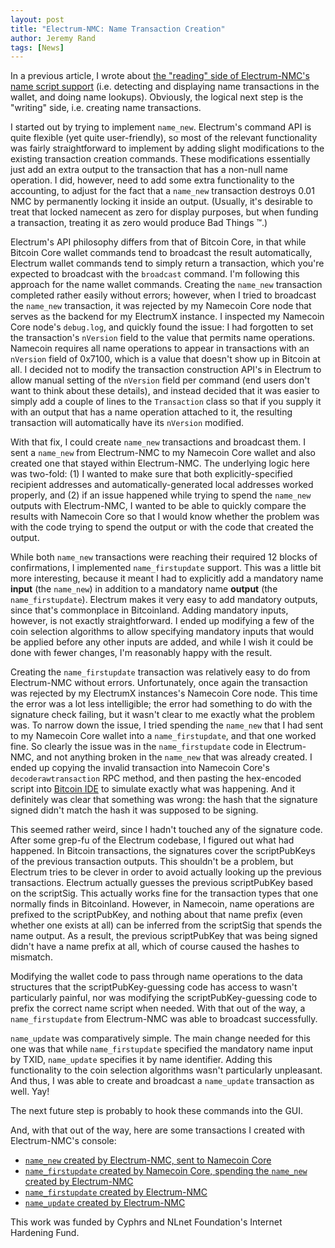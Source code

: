 ```yaml
---
layout: post
title: "Electrum-NMC: Name Transaction Creation"
author: Jeremy Rand
tags: [News]
---
```


In a previous article, I wrote about [the "reading" side of Electrum-NMC's name script support]({{site.baseurl}}2018/10/04/electrum-nmc-name-script-deserialization-round-2.html) (i.e. detecting and displaying name transactions in the wallet, and doing name lookups).  Obviously, the logical next step is the "writing" side, i.e. creating name transactions.

I started out by trying to implement `name_new`.  Electrum's command API is quite flexible (yet quite user-friendly), so most of the relevant functionality was fairly straightforward to implement by adding slight modifications to the existing transaction creation commands.  These modifications essentially just add an extra output to the transaction that has a non-null name operation.  I did, however, need to add some extra functionality to the accounting, to adjust for the fact that a `name_new` transaction destroys 0.01 NMC by permanently locking it inside an output.  (Usually, it's desirable to treat that locked namecent as zero for display purposes, but when funding a transaction, treating it as zero would produce Bad Things ™.)

Electrum's API philosophy differs from that of Bitcoin Core, in that while Bitcoin Core wallet commands tend to broadcast the result automatically, Electrum wallet commands tend to simply return a transaction, which you're expected to broadcast with the `broadcast` command.  I'm following this approach for the name wallet commands.  Creating the `name_new` transaction completed rather easily without errors; however, when I tried to broadcast the `name_new` transaction, it was rejected by my Namecoin Core node that serves as the backend for my ElectrumX instance.  I inspected my Namecoin Core node's `debug.log`, and quickly found the issue: I had forgotten to set the transaction's `nVersion` field to the value that permits name operations.  Namecoin requires all name operations to appear in transactions with an `nVersion` field of 0x7100, which is a value that doesn't show up in Bitcoin at all.  I decided not to modify the transaction construction API's in Electrum to allow manual setting of the `nVersion` field per command (end users don't want to think about these details), and instead decided that it was easier to simply add a couple of lines to the `Transaction` class so that if you supply it with an output that has a name operation attached to it, the resulting transaction will automatically have its `nVersion` modified.

With that fix, I could create `name_new` transactions and broadcast them.  I sent a `name_new` from Electrum-NMC to my Namecoin Core wallet and also created one that stayed within Electrum-NMC.  The underlying logic here was two-fold: (1) I wanted to make sure that both explicitly-specified recipient addresses and automatically-generated local addresses worked properly, and (2) if an issue happened while trying to spend the `name_new` outputs with Electrum-NMC, I wanted to be able to quickly compare the results with Namecoin Core so that I would know whether the problem was with the code trying to spend the output or with the code that created the output.

While both `name_new` transactions were reaching their required 12 blocks of confirmations, I implemented `name_firstupdate` support.  This was a little bit more interesting, because it meant I had to explicitly add a mandatory name **input** (the `name_new`) in addition to a mandatory name **output** (the `name_firstupdate`).  Electrum makes it very easy to add mandatory outputs, since that's commonplace in Bitcoinland.  Adding mandatory inputs, however, is not exactly straightforward.  I ended up modifying a few of the coin selection algorithms to allow specifying mandatory inputs that would be applied before any other inputs are added, and while I wish it could be done with fewer changes, I'm reasonably happy with the result.

Creating the `name_firstupdate` transaction was relatively easy to do from Electrum-NMC without errors.  Unfortunately, once again the transaction was rejected by my ElectrumX instances's Namecoin Core node.  This time the error was a lot less intelligible; the error had something to do with the signature check failing, but it wasn't clear to me exactly what the problem was.  To narrow down the issue, I tried spending the `name_new` that I had sent to my Namecoin Core wallet into a `name_firstupdate`, and that one worked fine.  So clearly the issue was in the `name_firstupdate` code in Electrum-NMC, and not anything broken in the `name_new` that was already created.  I ended up copying the invalid transaction into Namecoin Core's `decoderawtransaction` RPC method, and then pasting the hex-encoded script into [Bitcoin IDE](https://siminchen.github.io/bitcoinIDE/build/editor.html) to simulate exactly what was happening.  And it definitely was clear that something was wrong: the hash that the signature signed didn't match the hash it was supposed to be signing.

This seemed rather weird, since I hadn't touched any of the signature code.  After some grep-fu of the Electrum codebase, I figured out what had happened.  In Bitcoin transactions, the signatures cover the scriptPubKeys of the previous transaction outputs.  This shouldn't be a problem, but Electrum tries to be clever in order to avoid actually looking up the previous transactions.  Electrum actually guesses the previous scriptPubKey based on the scriptSig.  This actually works fine for the transaction types that one normally finds in Bitcoinland.  However, in Namecoin, name operations are prefixed to the scriptPubKey, and nothing about that name prefix (even whether one exists at all) can be inferred from the scriptSig that spends the name output.  As a result, the previous scriptPubKey that was being signed didn't have a name prefix at all, which of course caused the hashes to mismatch.

Modifying the wallet code to pass through name operations to the data structures that the scriptPubKey-guessing code has access to wasn't particularly painful, nor was modifying the scriptPubKey-guessing code to prefix the correct name script when needed.  With that out of the way, a `name_firstupdate` from Electrum-NMC was able to broadcast successfully.

`name_update` was comparatively simple.  The main change needed for this one was that while `name_firstupdate` specified the mandatory name input by TXID, `name_update` specifies it by name identifier.  Adding this functionality to the coin selection algorithms wasn't particularly unpleasant.  And thus, I was able to create and broadcast a `name_update` transaction as well.  Yay!

The next future step is probably to hook these commands into the GUI.

And, with that out of the way, here are some transactions I created with Electrum-NMC's console:

* [`name_new` created by Electrum-NMC, sent to Namecoin Core](https://namecoin.cyphrs.com/tx/9204de3739850d6e0c9c8a5a838747485c1dabddc319a8abfc83f004694e3723)
* [`name_firstupdate` created by Namecoin Core, spending the `name_new` created by Electrum-NMC](https://namecoin.cyphrs.com/tx/804631725e80ff334fecb8fba85ddbb76ede99ba36d951dac5ab41cb462a375f)
* [`name_firstupdate` created by Electrum-NMC](https://namecoin.cyphrs.com/tx/317c6391c94a14c0d777b56b6b31ff1124ce8a6c98874a447239a654f605018a)
* [`name_update` created by Electrum-NMC](https://namecoin.cyphrs.com/tx/978122fd205d2f87b333b433af51b2e0f9b67ed9b6270d2fa2cbb013e30c0ffd)

This work was funded by Cyphrs and NLnet Foundation's Internet Hardening Fund.
